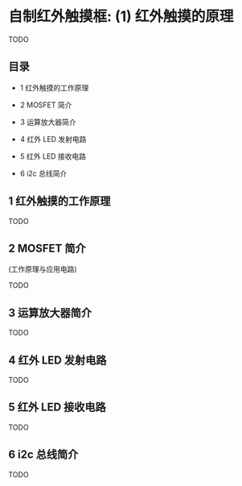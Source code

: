 # 自制红外触摸框: (1) 红外触摸的原理

TODO


## 目录

+ 1 红外触摸的工作原理

+ 2 MOSFET 简介

+ 3 运算放大器简介

+ 4 红外 LED 发射电路

+ 5 红外 LED 接收电路

+ 6 i2c 总线简介


## 1 红外触摸的工作原理

TODO


## 2 MOSFET 简介

(工作原理与应用电路)

TODO


## 3 运算放大器简介

TODO


## 4 红外 LED 发射电路

TODO


## 5 红外 LED 接收电路

TODO


## 6 i2c 总线简介

TODO
